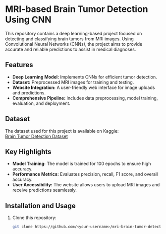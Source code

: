 # MRI-based Brain Tumor Detection Using CNN  

This repository contains a deep learning-based project focused on detecting and classifying brain tumors from MRI images. Using Convolutional Neural Networks (CNNs), the project aims to provide accurate and reliable predictions to assist in medical diagnoses.  

## Features  
- **Deep Learning Model:** Implements CNNs for efficient tumor detection.  
- **Dataset:** Preprocessed MRI images for training and testing.  
- **Website Integration:** A user-friendly web interface for image uploads and predictions.  
- **Comprehensive Pipeline:** Includes data preprocessing, model training, evaluation, and deployment.  

## Dataset  
The dataset used for this project is available on Kaggle:  
[Brain Tumor Detection Dataset](https://www.kaggle.com/code/samikshasatpute/project-100-epoch)  

## Key Highlights  
- **Model Training:** The model is trained for 100 epochs to ensure high accuracy.  
- **Performance Metrics:** Evaluates precision, recall, F1 score, and overall accuracy.  
- **User Accessibility:** The website allows users to upload MRI images and receive predictions seamlessly.  

## Installation and Usage  
1. Clone this repository:  
   ```bash  
   git clone https://github.com/<your-username>/mri-brain-tumor-detection.git  
